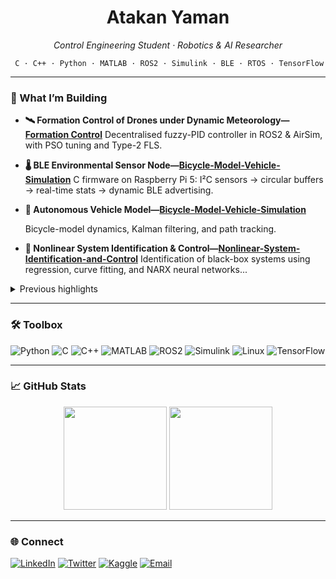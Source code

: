 <h1 align="center">Atakan Yaman</h1>

<p align="center">
  <em> Control Engineering Student · Robotics & AI Researcher</em>
</p>

<div align="center">
  <code> C · C++ · Python · MATLAB · ROS2 · Simulink · BLE · RTOS · TensorFlow </code>
</div>

---

### 🔭 What I’m Building

- **🛰️ Formation Control of Drones under Dynamic Meteorology—<a href="https://github.com/mmf-code/final_desktop">Formation Control</a>** 
  Decentralised fuzzy-PID controller in ROS2 & AirSim, with PSO tuning and Type-2 FLS.
- **🌡️ BLE Environmental Sensor Node—<a href="https://github.com/mmf-code/2025-Embedded-Systems-Developer-Assignment">Bicycle-Model-Vehicle-Simulation</a>** 
  C firmware on Raspberry Pi 5: I²C sensors → circular buffers → real-time stats → dynamic BLE advertising.
- **🚗 Autonomous Vehicle Model—<a href="https://github.com/mmf-code/Bicycle-Model-Vehicle-Simulation">Bicycle-Model-Vehicle-Simulation</a>**
  
  Bicycle-model dynamics, Kalman filtering, and path tracking.
- **🧠 Nonlinear System Identification & Control—<a href="https://github.com/mmf-code/Nonlinear-System-Identification-and-Control">Nonlinear-System-Identification-and-Control</a>**
  Identification of black-box systems using regression, curve fitting, and NARX neural networks...


<details>
<summary>Previous highlights</summary>

- **Neuron-based Non-linear PID controller** (MATLAB)  
- **GPU-accelerated image segmentation—<a href="https://github.com/mmf-code/Watershed_tuto">Watershed_tuto</a>**
</details>

---

### 🛠️ Toolbox

![Python](https://img.shields.io/badge/-Python-3776AB?style=flat&logo=python&logoColor=white)
![C](https://img.shields.io/badge/-C-A8B9CC?style=flat&logo=c&logoColor=white)
![C++](https://img.shields.io/badge/-C++-00599C?style=flat&logo=c%2B%2B&logoColor=white)
![MATLAB](https://img.shields.io/badge/-MATLAB-0076A8?style=flat&logo=mathworks&logoColor=white)
![ROS2](https://img.shields.io/badge/-ROS2-22314E?style=flat&logo=ros&logoColor=white)
![Simulink](https://img.shields.io/badge/-Simulink-f47721?style=flat&logoColor=white)
![Linux](https://img.shields.io/badge/-Linux-000000?style=flat&logo=linux&logoColor=white)
![TensorFlow](https://img.shields.io/badge/-TensorFlow-FF6F00?style=flat&logo=tensorflow&logoColor=white)

---

### 📈 GitHub Stats

<p align="center">
  <img src="https://github-readme-stats.vercel.app/api?username=mmf-code&theme=transparent&hide_border=true&show_icons=true&count_private=true" height="165"/>
  <img src="https://github-readme-stats.vercel.app/api/top-langs/?username=mmf-code&layout=compact&theme=transparent&hide_border=true" height="165"/>
</p>

---

### 🌐 Connect

[![LinkedIn](https://img.shields.io/badge/-LinkedIn-0A66C2?style=for-the-badge&logo=linkedin&logoColor=white)](https://linkedin.com/in/atakanyaman)
[![Twitter](https://img.shields.io/badge/-Twitter-1DA1F2?style=for-the-badge&logo=twitter&logoColor=white)](https://twitter.com/atakanyn)
[![Kaggle](https://img.shields.io/badge/-Kaggle-20BEFF?style=for-the-badge&logo=kaggle&logoColor=white)](https://kaggle.com/mentalmindf)
[![Email](https://img.shields.io/badge/-Email-D14836?style=for-the-badge&logo=gmail&logoColor=white)](mailto:atakan.yamana@gmail.com)

<!-- Optional activity graph -->
<!--
![GitHub Activity Graph](https://github-readme-activity-graph.vercel.app/graph?username=mmf-code&theme=github-compact)
-->
